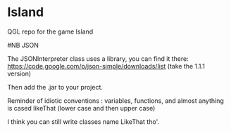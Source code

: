 # Island
QGL repo for the game Island

#NB JSON

The JSONInterpreter class uses a library, you can find it there:
https://code.google.com/p/json-simple/downloads/list (take the 1.1.1 version)

Then add the .jar to your project.

Reminder of idiotic conventions : variables, functions, and almost anything is cased likeThat (lower case and then upper case)

I think you can still write classes name LikeThat tho'.
